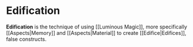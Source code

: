 # Edification
**Edification** is the technique of using [[Luminous Magic]], more specifically [[Aspects|Memory]] and [[Aspects|Material]] to create [[Edifice|Edifices]], false constructs.